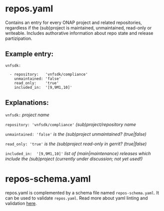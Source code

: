 # repos.yaml

Contains an entry for every ONAP project and related repositories, regardless
if the (sub)project is maintained, unmaintained, read-only or writeable.
Includes authorative information about repo state and release partizipation.

## Example entry:

```
vnfsdk:

  - repository:   'vnfsdk/compliance'
    unmaintained: 'false'
    read_only:    'true'
    included_in:  '[9,9M1,10]'

```

## Explanations:

`vnfsdk:` *project name*

`repository: 'vnfsdk/compliance'` *(sub)project/repository name*

`unmaintained: 'false'` *is the (sub)project unmaintained? (true|false)*

`read_only: 'true'` *is the (sub)project read-only in gerrit? (true|false)*

`included_in:  '[9,9M1,10]'` *list of (main|maintenance) releases which include the (sub)project (currently under discussion; not yet used!)*

# repos-schema.yaml

repos.yaml is complemented by a schema file named `repos-schema.yaml`. It can
be used to validate `repos.yaml`. Read more about yaml linting and validation
[here](https://docs.releng.linuxfoundation.org/en/latest/committer-management.html).
